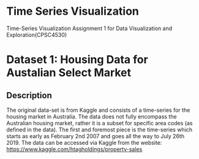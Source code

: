 # Time Series Visualization 
Time-Series Visualization Assignment 1 for Data Visualization and Exploration(CPSC4530)

# Dataset 1: Housing Data for Austalian Select Market
## Description
The original data-set is from Kaggle and consists of a time-series for the housing market in Australia. The data does not fully encompass the Australian housing market, rather it is a subset for specific area codes (as defined in the data). The first and foremost piece is the time-series which starts as early as February 2nd 2007 and goes all the way to July 26th 2019. The data can be accessed via Kaggle from the website: 
https://www.kaggle.com/htagholdings/property-sales
